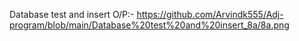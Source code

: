Database test and insert O/P:- https://github.com/Arvindk555/Adj-program/blob/main/Database%20test%20and%20insert_8a/8a.png
